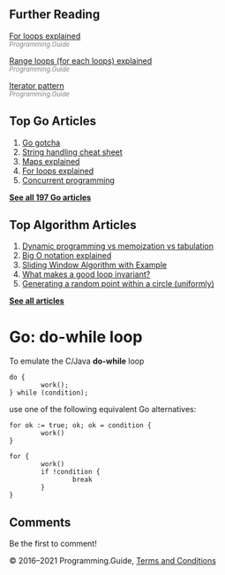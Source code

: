 <span class="underline"></span>

<span class="underline"></span>

## Further Reading

[For loops explained](for-loop.html)  
<span style="color: grey; font-style: italic; font-size: smaller">Programming.Guide</span>

[Range loops (for each loops) explained](for-loop-range-array-slice-map-channel.html)  
<span style="color: grey; font-style: italic; font-size: smaller">Programming.Guide</span>

[Iterator pattern](iterator-generator-pattern.html)  
<span style="color: grey; font-style: italic; font-size: smaller">Programming.Guide</span>

## Top Go Articles

1.  [Go gotcha](go-gotcha.html)
2.  [String handling cheat sheet](string-functions-reference-cheat-sheet.html)
3.  [Maps explained](maps-explained.html)
4.  [For loops explained](for-loop.html)
5.  [Concurrent programming](go-concurrency-tutorial.html)

[**See all 197 Go articles**](index.html)

<span class="underline"></span>

## Top Algorithm Articles

1.  [Dynamic programming vs memoization vs tabulation](../dynamic-programming-vs-memoization-vs-tabulation.html)
2.  [Big O notation explained](../big-o-notation-explained.html)
3.  [Sliding Window Algorithm with Example](../sliding-window-example.html)
4.  [What makes a good loop invariant?](../what-makes-a-good-loop-invariant.html)
5.  [Generating a random point within a circle (uniformly)](../random-point-within-circle.html)

[**See all articles**](../index.html)

# Go: do-while loop

To emulate the C/Java **do-while** loop

    do {
            work();
    } while (condition);

use one of the following equivalent Go alternatives:

    for ok := true; ok; ok = condition {
            work()
    }

    for {
            work()
            if !condition {
                    break
            }
    }

## Comments

Be the first to comment!

© 2016–2021 Programming.Guide, [Terms and Conditions](../terms-and-conditions.html)
